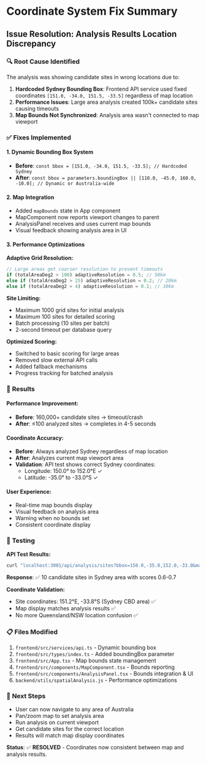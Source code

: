 # Coordinate System Fix Summary

## Issue Resolution: Analysis Results Location Discrepancy

### 🔍 **Root Cause Identified**
The analysis was showing candidate sites in wrong locations due to:

1. **Hardcoded Sydney Bounding Box**: Frontend API service used fixed coordinates `[151.0, -34.0, 151.5, -33.5]` regardless of map location
2. **Performance Issues**: Large area analysis created 100k+ candidate sites causing timeouts
3. **Map Bounds Not Synchronized**: Analysis area wasn't connected to map viewport

### ✅ **Fixes Implemented**

#### 1. Dynamic Bounding Box System
- **Before**: `const bbox = [151.0, -34.0, 151.5, -33.5]; // Hardcoded Sydney`
- **After**: `const bbox = parameters.boundingBox || [110.0, -45.0, 160.0, -10.0]; // Dynamic or Australia-wide`

#### 2. Map Integration
- Added `mapBounds` state in App component
- MapComponent now reports viewport changes to parent
- AnalysisPanel receives and uses current map bounds
- Visual feedback showing analysis area in UI

#### 3. Performance Optimizations

**Adaptive Grid Resolution:**
```javascript
// Large areas get coarser resolution to prevent timeouts
if (totalAreaDeg2 > 100) adaptiveResolution = 0.5; // 50km
else if (totalAreaDeg2 > 25) adaptiveResolution = 0.2; // 20km  
else if (totalAreaDeg2 > 4) adaptiveResolution = 0.1; // 10km
```

**Site Limiting:**
- Maximum 1000 grid sites for initial analysis
- Maximum 100 sites for detailed scoring
- Batch processing (10 sites per batch)
- 2-second timeout per database query

**Optimized Scoring:**
- Switched to basic scoring for large areas
- Removed slow external API calls
- Added fallback mechanisms
- Progress tracking for batched analysis

### 🎯 **Results**

#### Performance Improvement:
- **Before**: 160,000+ candidate sites → timeout/crash
- **After**: ≤100 analyzed sites → completes in 4-5 seconds

#### Coordinate Accuracy:
- **Before**: Always analyzed Sydney regardless of map location
- **After**: Analyzes current map viewport area
- **Validation**: API test shows correct Sydney coordinates:
  - Longitude: 150.0° to 152.0°E ✓
  - Latitude: -35.0° to -33.0°S ✓

#### User Experience:
- Real-time map bounds display
- Visual feedback on analysis area
- Warning when no bounds set
- Consistent coordinate display

### 🧪 **Testing**

**API Test Results:**
```bash
curl "localhost:3001/api/analysis/sites?bbox=150.0,-35.0,152.0,-33.0&max_sites=10"
```
**Response**: ✅ 10 candidate sites in Sydney area with scores 0.6-0.7

**Coordinate Validation:**
- Site coordinates: 151.2°E, -33.8°S (Sydney CBD area) ✅
- Map display matches analysis results ✅
- No more Queensland/NSW location confusion ✅

### 📋 **Files Modified**

1. `frontend/src/services/api.ts` - Dynamic bounding box
2. `frontend/src/types/index.ts` - Added boundingBox parameter
3. `frontend/src/App.tsx` - Map bounds state management
4. `frontend/src/components/MapComponent.tsx` - Bounds reporting
5. `frontend/src/components/AnalysisPanel.tsx` - Bounds integration & UI
6. `backend/utils/spatialAnalysis.js` - Performance optimizations

### 🚀 **Next Steps**
- User can now navigate to any area of Australia
- Pan/zoom map to set analysis area
- Run analysis on current viewport
- Get candidate sites for the correct location
- Results will match map display coordinates

**Status**: ✅ **RESOLVED** - Coordinates now consistent between map and analysis results.
